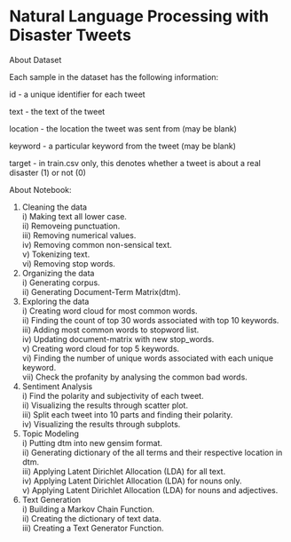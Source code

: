 # Natural Language Processing with Disaster Tweets

About Dataset

Each sample in the dataset has the following information:

id - a unique identifier for each tweet

text - the text of the tweet

location - the location the tweet was sent from (may be blank)

keyword - a particular keyword from the tweet (may be blank)

target - in train.csv only, this denotes whether a tweet is about a real disaster (1) or not (0)

About Notebook:

1. Cleaning the data</BR>
  i) Making text all lower case.</BR>
  ii) Removeing punctuation.</BR>
  iii) Removing numerical values.</BR>
  iv) Removing common non-sensical text.</BR>
  v) Tokenizing text.</BR>
  vi) Removing stop words.</BR>
3. Organizing the data</BR>
  i) Generating corpus.</BR>
  ii) Generating Document-Term Matrix(dtm).</BR>
4. Exploring the data</BR>
  i) Creating word cloud for most common words.</BR>
  ii) Finding the count of top 30 words associated with top 10 keywords.</BR>
  iii) Adding most common words to stopword list.</BR>
  iv) Updating document-matrix with new stop_words.</BR>
  v) Creating word cloud for top 5 keywords.</BR>
  vi) Finding the number of unique words associated with each unique keyword.</BR>
  vii) Check the profanity by analysing the common bad words.</BR>
6. Sentiment Analysis</BR>
  i) Find the polarity and subjectivity of each tweet.</BR>
  ii) Visualizing the results through scatter plot.</BR>
  iii) Split each tweet into 10 parts and finding their polarity.</BR>
  iv) Visualizing the results through subplots.</BR>
7. Topic Modeling</BR>
  i) Putting dtm into new gensim format.</BR>
  ii) Generating dictionary of the all terms and their respective location in dtm.</BR>
  iii) Applying Latent Dirichlet Allocation (LDA) for all text.</BR>
  iv) Applying Latent Dirichlet Allocation (LDA) for nouns only.</BR>
  v) Applying Latent Dirichlet Allocation (LDA) for nouns and adjectives.</BR>
8. Text Generation</BR>
  i) Building a Markov Chain Function.</BR>
  ii) Creating the dictionary of text data.</BR>
  iii)  Creating a Text Generator Function.</BR>
